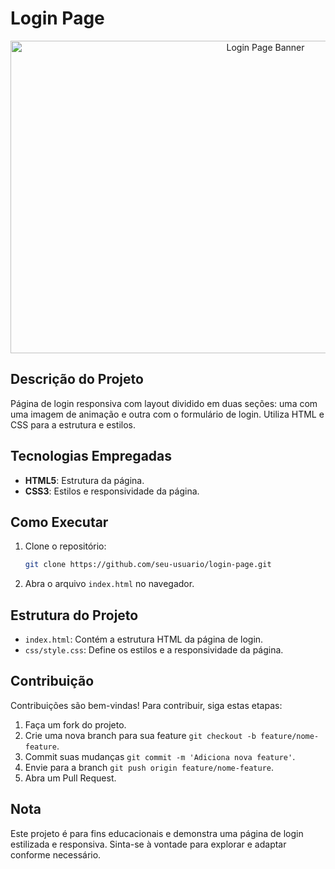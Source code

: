# Login Page

<div align="center">
  <img src="URL_DA_IMAGEM" alt="Login Page Banner" width="800" height="500"/>
</div>

## Descrição do Projeto

Página de login responsiva com layout dividido em duas seções: uma com uma imagem de animação e outra com o formulário de login. Utiliza HTML e CSS para a estrutura e estilos.

## Tecnologias Empregadas

- **HTML5**: Estrutura da página.
- **CSS3**: Estilos e responsividade da página.

## Como Executar

1. Clone o repositório:
   ```bash
   git clone https://github.com/seu-usuario/login-page.git
   ```
2. Abra o arquivo `index.html` no navegador.

## Estrutura do Projeto

- `index.html`: Contém a estrutura HTML da página de login.
- `css/style.css`: Define os estilos e a responsividade da página.

## Contribuição

Contribuições são bem-vindas! Para contribuir, siga estas etapas:

1. Faça um fork do projeto.
2. Crie uma nova branch para sua feature `git checkout -b feature/nome-feature`.
3. Commit suas mudanças `git commit -m 'Adiciona nova feature'`.
4. Envie para a branch `git push origin feature/nome-feature`.
5. Abra um Pull Request.

## Nota

Este projeto é para fins educacionais e demonstra uma página de login estilizada e responsiva. Sinta-se à vontade para explorar e adaptar conforme necessário.

